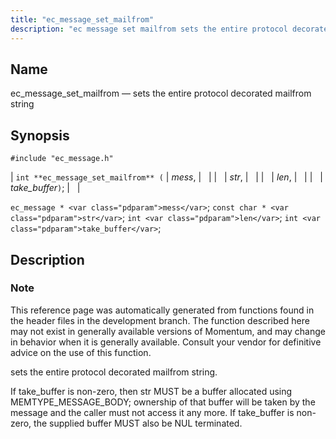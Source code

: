 ```yaml
---
title: "ec_message_set_mailfrom"
description: "ec message set mailfrom sets the entire protocol decorated mailfrom string int ec message set mailfrom mess str len take buffer ec message mess const char str int len int take buffer This reference page was automatically generated from functions found in the header files in the development branch The..."
---
```


<a name="apis.ec_message_set_mailfrom"></a> 
## Name

ec_message_set_mailfrom — sets the entire protocol decorated mailfrom string

## Synopsis

`#include "ec_message.h"`

| `int **ec_message_set_mailfrom** (` | <var class="pdparam">mess</var>, |   |
|   | <var class="pdparam">str</var>, |   |
|   | <var class="pdparam">len</var>, |   |
|   | <var class="pdparam">take_buffer</var>`)`; |   |

`ec_message * <var class="pdparam">mess</var>`;
`const char * <var class="pdparam">str</var>`;
`int <var class="pdparam">len</var>`;
`int <var class="pdparam">take_buffer</var>`;<a name="idp57104592"></a> 
## Description

### Note

This reference page was automatically generated from functions found in the header files in the development branch. The function described here may not exist in generally available versions of Momentum, and may change in behavior when it is generally available. Consult your vendor for definitive advice on the use of this function.

sets the entire protocol decorated mailfrom string.

If take_buffer is non-zero, then str MUST be a buffer allocated using MEMTYPE_MESSAGE_BODY; ownership of that buffer will be taken by the message and the caller must not access it any more. If take_buffer is non-zero, the supplied buffer MUST also be NUL terminated.